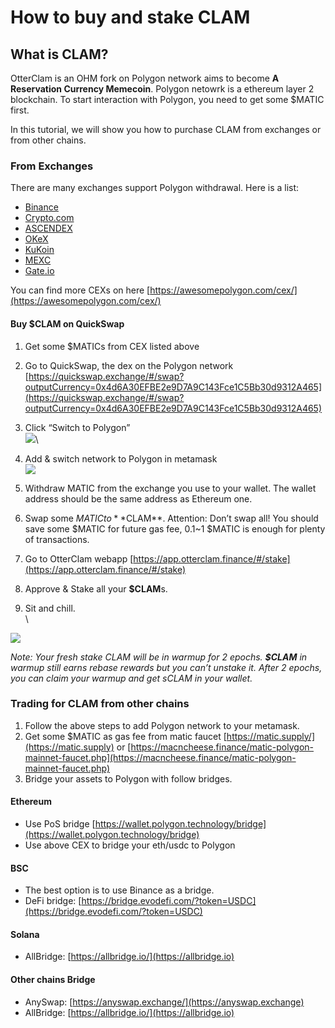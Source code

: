 # How to buy and stake CLAM

## What is CLAM? <a href="what-is-clam" id="what-is-clam"></a>

OtterClam is an OHM fork on Polygon network aims to become **A Reservation Currency Memecoin**. Polygon netowrk is a ethereum layer 2 blockchain. To start interaction with Polygon, you need to get some $MATIC first.

In this tutorial, we will show you how to purchase CLAM from exchanges or from other chains.

### From Exchanges <a href="from-exchanges" id="from-exchanges"></a>

There are many exchanges support Polygon withdrawal. Here is a list:

* [Binance](https://www.binance.com)
* [Crypto.com](https://crypto.com)
* [ASCENDEX](https://ascendex.com)
* [OKeX](https://www.okex.com)
* [KuKoin](https://www.kucoin.com)
* [MEXC](https://www.mexc.com)
* [Gate.io](https://www.gate.io)

You can find more CEXs on here [https://awesomepolygon.com/cex/](https://awesomepolygon.com/cex/)

#### Buy $CLAM on QuickSwap

1. Get some $MATICs from CEX listed above
2. Go to QuickSwap, the dex on the Polygon network [https://quickswap.exchange/#/swap?outputCurrency=0x4d6A30EFBE2e9D7A9C143Fce1C5Bb30d9312A465](https://quickswap.exchange/#/swap?outputCurrency=0x4d6A30EFBE2e9D7A9C143Fce1C5Bb30d9312A465)
3. Click “Switch to Polygon”\
   ![](https://i.imgur.com/u2LpwRp.jpg)\

4. Add & switch network to Polygon in metamask\
   ![](https://i.imgur.com/6lRShrv.png)
5. Withdraw MATIC from the exchange you use to your wallet. The wallet address should be the same address as Ethereum one.
6. Swap some $MATIC to **$CLAM**. Attention: Don’t swap all! You should save some $MATIC for future gas fee, 0.1\~1 $MATIC is enough for plenty of transactions.
7. Go to OtterClam webapp [https://app.otterclam.finance/#/stake](https://app.otterclam.finance/#/stake)
8. Approve & Stake all your **$CLAM**s.&#x20;
9. Sit and chill.\
   \


![](https://i.imgur.com/C6VrXJY.png)

_Note: Your fresh stake CLAM will be in warmup for 2 epochs. **$CLAM** in warmup still earns rebase rewards but you can’t unstake it. After 2 epochs, you can claim your warmup and get sCLAM in your wallet._

### Trading for CLAM from other chains <a href="trading-for-clam-from-other-chains" id="trading-for-clam-from-other-chains"></a>

1. Follow the above steps to add Polygon network to your metamask.
2. Get some $MATIC as gas fee from matic faucet [https://matic.supply/](https://matic.supply) or [https://macncheese.finance/matic-polygon-mainnet-faucet.php](https://macncheese.finance/matic-polygon-mainnet-faucet.php)
3. Bridge your assets to Polygon with follow bridges.

#### Ethereum <a href="ethereum" id="ethereum"></a>

* Use PoS bridge [https://wallet.polygon.technology/bridge](https://wallet.polygon.technology/bridge)
* Use above CEX to bridge your eth/usdc to Polygon

#### BSC <a href="bsc" id="bsc"></a>

* The best option is to use Binance as a bridge.
* DeFi bridge: [https://bridge.evodefi.com/?token=USDC](https://bridge.evodefi.com/?token=USDC)

#### Solana <a href="solana" id="solana"></a>

* AllBridge: [https://allbridge.io/](https://allbridge.io)

#### Other chains Bridge <a href="other-chains-bridge" id="other-chains-bridge"></a>

* AnySwap: [https://anyswap.exchange/](https://anyswap.exchange)
* AllBridge: [https://allbridge.io/](https://allbridge.io)
